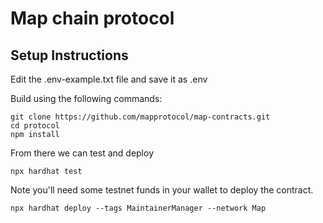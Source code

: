 # Map chain protocol

## Setup Instructions
Edit the .env-example.txt file and save it as .env

Build using the following commands:

```shell
git clone https://github.com/mapprotocol/map-contracts.git
cd protocol
npm install
```

From there we can test and deploy

```shell
npx hardhat test
```

Note you'll need some testnet funds in your wallet to deploy the contract.

```shell
npx hardhat deploy --tags MaintainerManager --network Map
```
